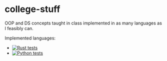 # college-stuff

OOP and DS concepts taught in class implemented in as many languages as I feasibly can.

Implemented languages:
- [![Rust tests](https://github.com/msfjarvis/college-stuff/workflows/Rust/badge.svg)](https://github.com/msfjarvis/college-stuff/actions)
- [![Python tests](https://github.com/msfjarvis/college-stuff/workflows/Python/badge.svg)](https://github.com/msfjarvis/college-stuff/actions)
